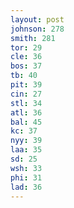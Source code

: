 ```yaml
---
layout: post
johnson: 278
smith: 281
tor: 29
cle: 36
bos: 37
tb: 40
pit: 39
cin: 27
stl: 34
atl: 36
bal: 45
kc: 37
nyy: 39
laa: 35
sd: 25
wsh: 33
phi: 31
lad: 36
---
```

